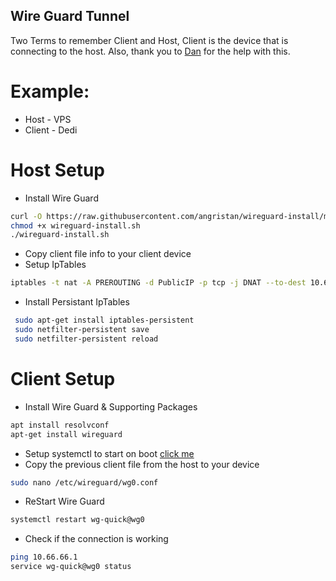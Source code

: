 ## Wire Guard Tunnel

Two Terms to remember Client and Host,
Client is the device that is connecting to the host.
Also, thank you to [Dan](https://danbot.host) for the help with this.

# Example:
 - Host - VPS
 - Client - Dedi

# Host Setup
- Install Wire Guard 
```bash
curl -O https://raw.githubusercontent.com/angristan/wireguard-install/master/wireguard-install.sh
chmod +x wireguard-install.sh
./wireguard-install.sh
```
- Copy client file info to your client device
- Setup IpTables 
```bash
iptables -t nat -A PREROUTING -d PublicIP -p tcp -j DNAT --to-dest 10.66.66.2 
```
- Install Persistant IpTables
```bash
 sudo apt-get install iptables-persistent 
 sudo netfilter-persistent save
 sudo netfilter-persistent reload
```

# Client Setup
- Install Wire Guard & Supporting Packages
```bash
apt install resolvconf
apt-get install wireguard
```
- Setup systemctl to start on boot [click me](https://www.ivpn.net/knowledgebase/linux/linux-autostart-wireguard-in-systemd/)
- Copy the previous client file from the host to your device
```bash
sudo nano /etc/wireguard/wg0.conf
```
- ReStart Wire Guard
```bash
systemctl restart wg-quick@wg0
```
- Check if the connection is working
```bash
ping 10.66.66.1
service wg-quick@wg0 status
```
